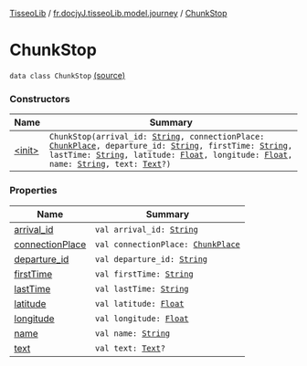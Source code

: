[TisseoLib](../../index.md) / [fr.docjyJ.tisseoLib.model.journey](../index.md) / [ChunkStop](./index.md)

# ChunkStop

`data class ChunkStop` [(source)](https://github.com/docjyJ/TisseoLib/tree/master/src/main/kotlin/fr/docjyJ/tisseoLib/model/journey/ChunkStop.kt#L3)

### Constructors

| Name | Summary |
|---|---|
| [&lt;init&gt;](-init-.md) | `ChunkStop(arrival_id: `[`String`](https://kotlinlang.org/api/latest/jvm/stdlib/kotlin/-string/index.html)`, connectionPlace: `[`ChunkPlace`](../-chunk-place/index.md)`, departure_id: `[`String`](https://kotlinlang.org/api/latest/jvm/stdlib/kotlin/-string/index.html)`, firstTime: `[`String`](https://kotlinlang.org/api/latest/jvm/stdlib/kotlin/-string/index.html)`, lastTime: `[`String`](https://kotlinlang.org/api/latest/jvm/stdlib/kotlin/-string/index.html)`, latitude: `[`Float`](https://kotlinlang.org/api/latest/jvm/stdlib/kotlin/-float/index.html)`, longitude: `[`Float`](https://kotlinlang.org/api/latest/jvm/stdlib/kotlin/-float/index.html)`, name: `[`String`](https://kotlinlang.org/api/latest/jvm/stdlib/kotlin/-string/index.html)`, text: `[`Text`](../-text/index.md)`?)` |

### Properties

| Name | Summary |
|---|---|
| [arrival_id](arrival_id.md) | `val arrival_id: `[`String`](https://kotlinlang.org/api/latest/jvm/stdlib/kotlin/-string/index.html) |
| [connectionPlace](connection-place.md) | `val connectionPlace: `[`ChunkPlace`](../-chunk-place/index.md) |
| [departure_id](departure_id.md) | `val departure_id: `[`String`](https://kotlinlang.org/api/latest/jvm/stdlib/kotlin/-string/index.html) |
| [firstTime](first-time.md) | `val firstTime: `[`String`](https://kotlinlang.org/api/latest/jvm/stdlib/kotlin/-string/index.html) |
| [lastTime](last-time.md) | `val lastTime: `[`String`](https://kotlinlang.org/api/latest/jvm/stdlib/kotlin/-string/index.html) |
| [latitude](latitude.md) | `val latitude: `[`Float`](https://kotlinlang.org/api/latest/jvm/stdlib/kotlin/-float/index.html) |
| [longitude](longitude.md) | `val longitude: `[`Float`](https://kotlinlang.org/api/latest/jvm/stdlib/kotlin/-float/index.html) |
| [name](name.md) | `val name: `[`String`](https://kotlinlang.org/api/latest/jvm/stdlib/kotlin/-string/index.html) |
| [text](text.md) | `val text: `[`Text`](../-text/index.md)`?` |
